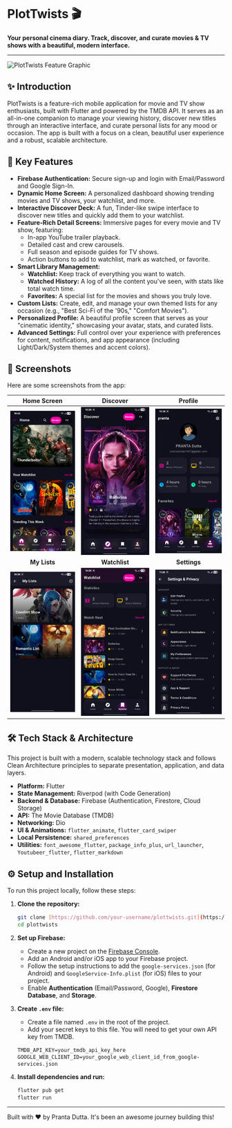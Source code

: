 # PlotTwists 🎬

**Your personal cinema diary. Track, discover, and curate movies & TV shows with a beautiful, modern interface.**

---

![PlotTwists Feature Graphic](<PLACEHOLDER_FOR_YOUR_FEATURE_GRAPHIC_URL>)

## ✨ Introduction

PlotTwists is a feature-rich mobile application for movie and TV show enthusiasts, built with Flutter and powered by the TMDB API. It serves as an all-in-one companion to manage your viewing history, discover new titles through an interactive interface, and curate personal lists for any mood or occasion. The app is built with a focus on a clean, beautiful user experience and a robust, scalable architecture.

## 🚀 Key Features

* **Firebase Authentication:** Secure sign-up and login with Email/Password and Google Sign-In.
* **Dynamic Home Screen:** A personalized dashboard showing trending movies and TV shows, your watchlist, and more.
* **Interactive Discover Deck:** A fun, Tinder-like swipe interface to discover new titles and quickly add them to your watchlist.
* **Feature-Rich Detail Screens:** Immersive pages for every movie and TV show, featuring:
    * In-app YouTube trailer playback.
    * Detailed cast and crew carousels.
    * Full season and episode guides for TV shows.
    * Action buttons to add to watchlist, mark as watched, or favorite.
* **Smart Library Management:**
    * **Watchlist:** Keep track of everything you want to watch.
    * **Watched History:** A log of all the content you've seen, with stats like total watch time.
    * **Favorites:** A special list for the movies and shows you truly love.
* **Custom Lists:** Create, edit, and manage your own themed lists for any occasion (e.g., "Best Sci-Fi of the '90s," "Comfort Movies").
* **Personalized Profile:** A beautiful profile screen that serves as your "cinematic identity," showcasing your avatar, stats, and curated lists.
* **Advanced Settings:** Full control over your experience with preferences for content, notifications, and app appearance (including Light/Dark/System themes and accent colors).

## 📸 Screenshots

Here are some screenshots from the app:

| Home Screen | Discover | Profile |
| :---: | :---: | :---: |
| <img src="./screenshots/1_home_movie_screenshot.jpg" width="250"> | <img src="./screenshots/3_discover_movie_screenshot.jpg" width="250"> | <img src="./screenshots/5_profile_movie_screenshot.jpg" width="250"> |
| **My Lists** | **Watchlist** | **Settings** |
| <img src="./screenshots/6_my_list_screenshot.jpg" width="250"> | <img src="./screenshots/4_watchlist_movie_screenshot.jpg" width="250"> | <img src="./screenshots/9_settings_screenshot.jpg" width="250"> |

## 🛠️ Tech Stack & Architecture

This project is built with a modern, scalable technology stack and follows Clean Architecture principles to separate presentation, application, and data layers.

* **Platform:** Flutter
* **State Management:** Riverpod (with Code Generation)
* **Backend & Database:** Firebase (Authentication, Firestore, Cloud Storage)
* **API:** The Movie Database (TMDB)
* **Networking:** Dio
* **UI & Animations:** `flutter_animate`, `flutter_card_swiper`
* **Local Persistence:** `shared_preferences`
* **Utilities:** `font_awesome_flutter`, `package_info_plus`, `url_launcher`, `Youtubeer_flutter`, `flutter_markdown`

## ⚙️ Setup and Installation

To run this project locally, follow these steps:

1.  **Clone the repository:**
    ```sh
    git clone [https://github.com/your-username/plottwists.git](https://github.com/your-username/plottwists.git)
    cd plottwists
    ```

2.  **Set up Firebase:**
    * Create a new project on the [Firebase Console](https://console.firebase.google.com/).
    * Add an Android and/or iOS app to your Firebase project.
    * Follow the setup instructions to add the `google-services.json` (for Android) and `GoogleService-Info.plist` (for iOS) files to your project.
    * Enable **Authentication** (Email/Password, Google), **Firestore Database**, and **Storage**.

3.  **Create `.env` file:**
    * Create a file named `.env` in the root of the project.
    * Add your secret keys to this file. You will need to get your own API key from TMDB.
    ```env
    TMDB_API_KEY=your_tmdb_api_key_here
    GOOGLE_WEB_CLIENT_ID=your_google_web_client_id_from_google-services.json
    ```

4.  **Install dependencies and run:**
    ```sh
    flutter pub get
    flutter run
    ```

---
Built with ❤️ by Pranta Dutta. It's been an awesome journey building this!